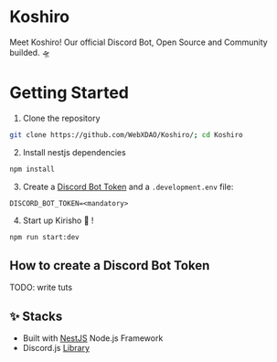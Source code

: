 # Koshiro

Meet Koshiro! Our official Discord Bot, Open Source and Community builded. 🛸

# Getting Started

1. Clone the repository

```bash
git clone https://github.com/WebXDAO/Koshiro/; cd Koshiro
```

2. Install nestjs dependencies

```bash
npm install
```

3. Create a [Discord Bot Token](#how-to-create-a-discord-bot-token) and a `.development.env` file:

```env
DISCORD_BOT_TOKEN=<mandatory>
```

4. Start up Kirisho 💮 !

```bash
npm run start:dev
```

## How to create a Discord Bot Token

TODO: write tuts

## ✨ Stacks

- Built with [NestJS](https://nestjs.com/) Node.js Framework
- Discord.js [Library](https://discordjs.guide/)
